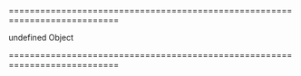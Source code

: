 <!--**
/*-------------------------------------------
    Auto-generated file. Do not modify.
-------------------------------------------

**-->
===========================================================================
<!--default-->undefined<!--/default-->
<!--type-->Object<!--/type-->
===========================================================================

<!--shortDescription-->

<!--/shortDescription-->

<!--fullDescription-->

<!--/fullDescription-->